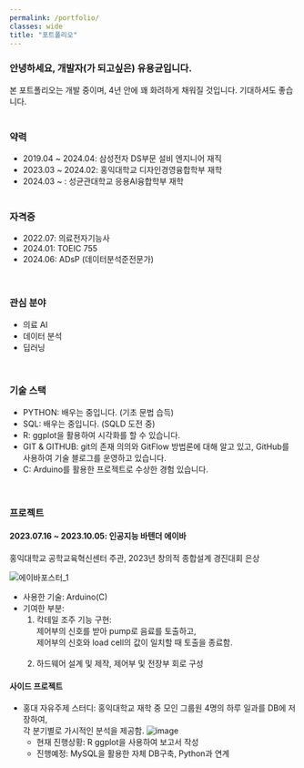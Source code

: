 ```yaml
---
permalink: /portfolio/
classes: wide
title: "포트폴리오"
---
```


### 안녕하세요, 개발자(가 되고싶은) 유용균입니다.
본 포트폴리오는 개발 중이며, 4년 안에 꽤 화려하게 채워질 것입니다.
기대하셔도 좋습니다.<BR/><BR/>


### 약력
- 2019.04 ~ 2024.04: 삼성전자 DS부문 설비 엔지니어 재직
- 2023.03 ~ 2024.02: 홍익대학교 디자인경영융합학부 재학
- 2024.03 ~ : 성균관대학교 응용AI융합학부 재학
<BR/><BR/>

### 자격증
- 2022.07: 의료전자기능사
- 2024.01: TOEIC 755
- 2024.06: ADsP (데이터분석준전문가)

<BR/>

### 관심 분야
- 의료 AI
- 데이터 분석
- 딥러닝

<BR/>

### 기술 스택
- PYTHON: 배우는 중입니다. (기초 문법 습득)
- SQL: 배우는 중입니다. (SQLD 도전 중)
- R: ggplot을 활용하여 시각화를 할 수 있습니다.
- GIT & GITHUB: git의 존재 의의와 GitFlow 방법론에 대해 알고 있고, GitHub를 사용하여 기술 블로그를 운영하고 있습니다.
- C: Arduino를 활용한 프로젝트로 수상한 경험 있습니다.

<BR/>

### 프로젝트
#### 2023.07.16 ~ 2023.10.05: 인공지능 바텐더 에이바
홍익대학교 공학교육혁신센터 주관, 2023년 창의적 종합설계 경진대회 은상
<BR/>

![에이바포스터_1](https://github.com/user-attachments/assets/24e4f671-16e7-4e0c-891a-6843c3148a49)

- 사용한 기술: Arduino(C)
- 기여한 부분:
  1. 칵테일 조주 기능 구현:<BR/>
    제어부의 신호를 받아 pump로 음료를 토출하고,<BR/>제어부의 신호와 load cell의 값이 일치할 때 토출을 종료함.
    <BR/><BR/>
  2. 하드웨어 설계 및 제작, 제어부 및 전장부 회로 구성


#### 사이드 프로젝트
  - 홍대 자유주제 스터디: 홍익대학교 재학 중 모인 그룹원 4명의 하루 일과를 DB에 저장하여,<BR/>각 분기별로 가시적인 분석을 제공함.
  ![image](https://github.com/user-attachments/assets/4382c821-d269-4d39-966f-6e133a695b69)
    - 현재 진행상황: R ggplot을 사용하여 보고서 작성
    - 진행예정: MySQL을 활용한 자체 DB구축, Python과 연계

